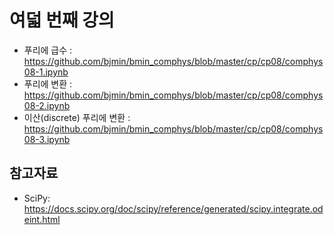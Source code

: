 # 여덟 번째 강의

* 푸리에 급수 : https://github.com/bjmin/bmin_comphys/blob/master/cp/cp08/comphys08-1.ipynb
* 푸리에 변환 : https://github.com/bjmin/bmin_comphys/blob/master/cp/cp08/comphys08-2.ipynb
* 이산(discrete) 푸리에 변환 : https://github.com/bjmin/bmin_comphys/blob/master/cp/cp08/comphys08-3.ipynb

## 참고자료
* SciPy: https://docs.scipy.org/doc/scipy/reference/generated/scipy.integrate.odeint.html

